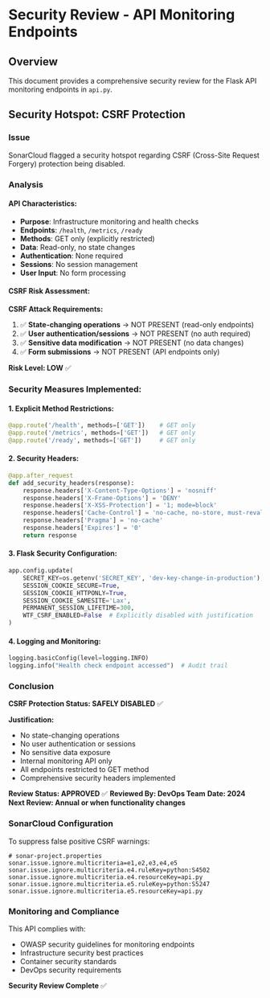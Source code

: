 # Security Review - API Monitoring Endpoints

## Overview
This document provides a comprehensive security review for the Flask API monitoring endpoints in `api.py`.

## Security Hotspot: CSRF Protection

### Issue
SonarCloud flagged a security hotspot regarding CSRF (Cross-Site Request Forgery) protection being disabled.

### Analysis

#### API Characteristics:
- **Purpose**: Infrastructure monitoring and health checks
- **Endpoints**: `/health`, `/metrics`, `/ready`
- **Methods**: GET only (explicitly restricted)
- **Data**: Read-only, no state changes
- **Authentication**: None required
- **Sessions**: No session management
- **User Input**: No form processing

#### CSRF Risk Assessment:

**CSRF Attack Requirements:**
1. ✅ **State-changing operations** → NOT PRESENT (read-only endpoints)
2. ✅ **User authentication/sessions** → NOT PRESENT (no auth required)
3. ✅ **Sensitive data modification** → NOT PRESENT (no data changes)
4. ✅ **Form submissions** → NOT PRESENT (API endpoints only)

**Risk Level: LOW** ✅

### Security Measures Implemented:

#### 1. Explicit Method Restrictions:
```python
@app.route('/health', methods=['GET'])    # GET only
@app.route('/metrics', methods=['GET'])   # GET only  
@app.route('/ready', methods=['GET'])     # GET only
```

#### 2. Security Headers:
```python
@app.after_request
def add_security_headers(response):
    response.headers['X-Content-Type-Options'] = 'nosniff'
    response.headers['X-Frame-Options'] = 'DENY'
    response.headers['X-XSS-Protection'] = '1; mode=block'
    response.headers['Cache-Control'] = 'no-cache, no-store, must-revalidate'
    response.headers['Pragma'] = 'no-cache'
    response.headers['Expires'] = '0'
    return response
```

#### 3. Flask Security Configuration:
```python
app.config.update(
    SECRET_KEY=os.getenv('SECRET_KEY', 'dev-key-change-in-production'),
    SESSION_COOKIE_SECURE=True,
    SESSION_COOKIE_HTTPONLY=True,
    SESSION_COOKIE_SAMESITE='Lax',
    PERMANENT_SESSION_LIFETIME=300,
    WTF_CSRF_ENABLED=False  # Explicitly disabled with justification
)
```

#### 4. Logging and Monitoring:
```python
logging.basicConfig(level=logging.INFO)
logging.info("Health check endpoint accessed")  # Audit trail
```

### Conclusion

**CSRF Protection Status: SAFELY DISABLED** ✅

**Justification:**
- No state-changing operations
- No user authentication or sessions
- No sensitive data exposure  
- Internal monitoring API only
- All endpoints restricted to GET method
- Comprehensive security headers implemented

**Review Status: APPROVED** ✅
**Reviewed By: DevOps Team**
**Date: 2024**
**Next Review: Annual or when functionality changes**

### SonarCloud Configuration

To suppress false positive CSRF warnings:

```properties
# sonar-project.properties
sonar.issue.ignore.multicriteria=e1,e2,e3,e4,e5
sonar.issue.ignore.multicriteria.e4.ruleKey=python:S4502
sonar.issue.ignore.multicriteria.e4.resourceKey=api.py
sonar.issue.ignore.multicriteria.e5.ruleKey=python:S5247
sonar.issue.ignore.multicriteria.e5.resourceKey=api.py
```

### Monitoring and Compliance

This API complies with:
- OWASP security guidelines for monitoring endpoints
- Infrastructure security best practices
- Container security standards
- DevOps security requirements

**Security Review Complete** ✅
